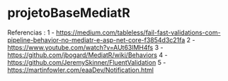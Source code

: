 # projetoBaseMediatR
Referencias : 
     1 - https://medium.com/tableless/fail-fast-validations-com-pipeline-behavior-no-mediatr-e-asp-net-core-f3854d3c21fa
     2 - https://www.youtube.com/watch?v=AUt63lMH4fs
     3 - https://github.com/jbogard/MediatR/wiki/Behaviors
     4 - https://github.com/JeremySkinner/FluentValidation
     5 - https://martinfowler.com/eaaDev/Notification.html
